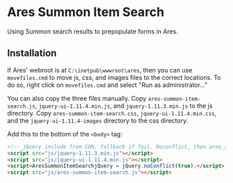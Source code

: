 # Ares Summon Item Search

Using Summon search results to prepopulate forms in Ares.

## Installation

If Ares' webroot is at `C:\inetpub\wwwroot\ares`, then you can use `movefiles.cmd` to move js, css, and images files to the correct locations. 
To do so, right click on `movefiles.cmd` and select "Run as administrator..." 

You can also copy the three files manually. Copy `ares-summon-item-search.js`, `jquery-ui-1.11.4.min.js`, and `jquery-1.11.3.min.js` to the js directory. 
Copy `ares-summon-item-search.css`, `jquery-ui-1.11.4.min.css`, and the `jquery-ui-1.11.4-images` directory to the css directory.

Add this to the bottom of the `<body>` tag:
```html
<!-- jQuery include from CDN, fallback if fail. Noconflict, then ares_summon_item_search -->
<script src="js/jquery-1.11.3.min.js"></script>
<script src="js/jquery-ui-1.11.4.min.js"></script>
<script>AresSummonItemSearchjQuery = jQuery.noConflict(true);</script>
<script src="js/ares-summon-item-search.js"></script>
```